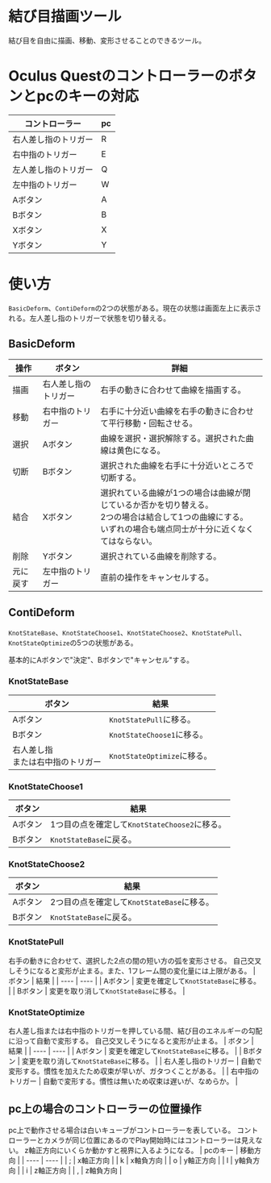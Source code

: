 結び目描画ツール
====
結び目を自由に描画、移動、変形させることのできるツール。

# Oculus Questのコントローラーのボタンとpcのキーの対応

| コントローラー | pc |
| ---- | ---- |
| 右人差し指のトリガー | R |
| 右中指のトリガー | E |
| 左人差し指のトリガー | Q |
| 左中指のトリガー | W |
| Aボタン | A |
| Bボタン | B |
| Xボタン | X |
| Yボタン | Y |

# 使い方
`BasicDeform`、`ContiDeform`の2つの状態がある。現在の状態は画面左上に表示される。左人差し指のトリガーで状態を切り替える。

## BasicDeform
| 操作 | ボタン | 詳細 |
| ---- | ---- | ---- |
| 描画 | 右人差し指のトリガー | 右手の動きに合わせて曲線を描画する。|
| 移動 | 右中指のトリガー | 右手に十分近い曲線を右手の動きに合わせて平行移動・回転させる。 |
| 選択 | Aボタン | 曲線を選択・選択解除する。選択された曲線は黄色になる。 |
| 切断 | Bボタン | 選択された曲線を右手に十分近いところで切断する。 |
| 結合 | Xボタン | 選択れている曲線が1つの場合は曲線が閉じているか否かを切り替える。<br>2つの場合は結合して1つの曲線にする。<br>いずれの場合も端点同士が十分に近くなくてはならない。 |
| 削除 | Yボタン | 選択されている曲線を削除する。|
| 元に戻す | 左中指のトリガー | 直前の操作をキャンセルする。 |

<!-- * 左人差し指のトリガー : 選択されている曲線を Bezier 曲線で整形する。整形し終えると選択が解除される。 -->

## ContiDeform
`KnotStateBase`、`KnotStateChoose1`、`KnotStateChoose2`、`KnotStatePull`、`KnotStateOptimize`の5つの状態がある。

基本的にAボタンで"決定"、Bボタンで"キャンセル"する。
### KnotStateBase
| ボタン | 結果 |
| ---- | ---- |
| Aボタン | `KnotStatePull`に移る。 |
| Bボタン | `KnotStateChoose1`に移る。 |
| 右人差し指<br>または右中指のトリガー | `KnotStateOptimize`に移る。 |
### KnotStateChoose1
| ボタン | 結果 |
| ---- | ---- |
| Aボタン | 1つ目の点を確定して`KnotStateChoose2`に移る。 |
| Bボタン | `KnotStateBase`に戻る。 |
### KnotStateChoose2
| ボタン | 結果 |
| ---- | ---- |
| Aボタン | 2つ目の点を確定して`KnotStateBase`に移る。 |
| Bボタン | `KnotStateBase`に戻る。 |
### KnotStatePull
右手の動きに合わせて、選択した2点の間の短い方の弧を変形させる。
自己交叉しそうになると変形が止まる。また、1フレーム間の変化量には上限がある。
| ボタン | 結果 |
| ---- | ---- |
| Aボタン | 変更を確定して`KnotStateBase`に移る。 |
| Bボタン | 変更を取り消して`KnotStateBase`に移る。 |
### KnotStateOptimize
右人差し指または右中指のトリガーを押している間、結び目のエネルギーの勾配に沿って自動で変形する。
自己交叉しそうになると変形が止まる。
| ボタン | 結果 |
| ---- | ---- |
| Aボタン | 変更を確定して`KnotStateBase`に移る。 |
| Bボタン | 変更を取り消して`KnotStateBase`に移る。 |
| 右人差し指のトリガー | 自動で変形する。慣性を加えたため収束が早いが、ガタつくことがある。 |
| 右中指のトリガー | 自動で変形する。慣性は無いため収束は遅いが、なめらか。 |

## pc上の場合のコントローラーの位置操作
pc上で動作させる場合は白いキューブがコントローラーを表している。
コントローラーとカメラが同じ位置にあるのでPlay開始時にはコントローラーは見えない。
z軸正方向にいくらか動かすと視界に入るようになる。
| pcのキー | 移動方向 |
| ---- | ---- |
| ; | x軸正方向 |
| k | x軸負方向 |
| o | y軸正方向 |
| l | y軸負方向 |
| i | z軸正方向 |
| , | z軸負方向 |
